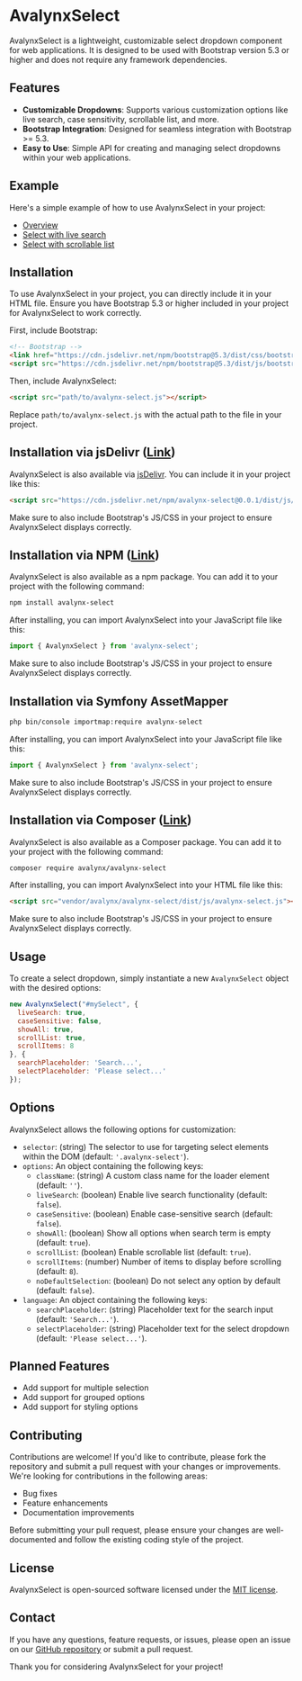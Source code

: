 # AvalynxSelect

AvalynxSelect is a lightweight, customizable select dropdown component for web applications. It is designed to be used with Bootstrap version 5.3 or higher and does not require any framework dependencies.

## Features

- **Customizable Dropdowns**: Supports various customization options like live search, case sensitivity, scrollable list, and more.
- **Bootstrap Integration**: Designed for seamless integration with Bootstrap >= 5.3.
- **Easy to Use**: Simple API for creating and managing select dropdowns within your web applications.

## Example

Here's a simple example of how to use AvalynxSelect in your project:

* [Overview](https://avalynx-select.jbs-newmedia.de/examples/index.html)
* [Select with live search](https://avalynx-select.jbs-newmedia.de/examples/select-live-search.html)
* [Select with scrollable list](https://avalynx-select.jbs-newmedia.de/examples/select-scrollable-list.html)

## Installation

To use AvalynxSelect in your project, you can directly include it in your HTML file. Ensure you have Bootstrap 5.3 or higher included in your project for AvalynxSelect to work correctly.

First, include Bootstrap:

```html
<!-- Bootstrap -->
<link href="https://cdn.jsdelivr.net/npm/bootstrap@5.3/dist/css/bootstrap.min.css" rel="stylesheet">
<script src="https://cdn.jsdelivr.net/npm/bootstrap@5.3/dist/js/bootstrap.bundle.min.js"></script>
```

Then, include AvalynxSelect:

```html
<script src="path/to/avalynx-select.js"></script>
```

Replace `path/to/avalynx-select.js` with the actual path to the file in your project.

## Installation via jsDelivr ([Link](https://cdn.jsdelivr.net/npm/avalynx-select/))

AvalynxSelect is also available via [jsDelivr](https://www.jsdelivr.com/). You can include it in your project like this:

```html
<script src="https://cdn.jsdelivr.net/npm/avalynx-select@0.0.1/dist/js/avalynx-select.js"></script>
```

Make sure to also include Bootstrap's JS/CSS in your project to ensure AvalynxSelect displays correctly.

## Installation via NPM ([Link](https://www.npmjs.com/package/avalynx-select))

AvalynxSelect is also available as a npm package. You can add it to your project with the following command:

```bash
npm install avalynx-select
```

After installing, you can import AvalynxSelect into your JavaScript file like this:

```javascript
import { AvalynxSelect } from 'avalynx-select';
```

Make sure to also include Bootstrap's JS/CSS in your project to ensure AvalynxSelect displays correctly.

## Installation via Symfony AssetMapper

```bash
php bin/console importmap:require avalynx-select
```

After installing, you can import AvalynxSelect into your JavaScript file like this:

```javascript
import { AvalynxSelect } from 'avalynx-select';
```

Make sure to also include Bootstrap's JS/CSS in your project to ensure AvalynxSelect displays correctly.

## Installation via Composer ([Link](https://packagist.org/packages/avalynx/avalynx-select))

AvalynxSelect is also available as a Composer package. You can add it to your project with the following command:

```bash
composer require avalynx/avalynx-select
```

After installing, you can import AvalynxSelect into your HTML file like this:

```html
<script src="vendor/avalynx/avalynx-select/dist/js/avalynx-select.js"></script>
``` 

Make sure to also include Bootstrap's JS/CSS in your project to ensure AvalynxSelect displays correctly.

## Usage

To create a select dropdown, simply instantiate a new `AvalynxSelect` object with the desired options:

```javascript
new AvalynxSelect("#mySelect", {
  liveSearch: true,
  caseSensitive: false,
  showAll: true,
  scrollList: true,
  scrollItems: 8
}, {
  searchPlaceholder: 'Search...',
  selectPlaceholder: 'Please select...'
});
```

## Options

AvalynxSelect allows the following options for customization:

- `selector`: (string) The selector to use for targeting select elements within the DOM (default: `'.avalynx-select'`).
- `options`: An object containing the following keys:
    - `className`: (string) A custom class name for the loader element (default: `''`).
    - `liveSearch`: (boolean) Enable live search functionality (default: `false`).
    - `caseSensitive`: (boolean) Enable case-sensitive search (default: `false`).
    - `showAll`: (boolean) Show all options when search term is empty (default: `true`).
    - `scrollList`: (boolean) Enable scrollable list (default: `true`).
    - `scrollItems`: (number) Number of items to display before scrolling (default: `8`).
    - `noDefaultSelection`: (boolean) Do not select any option by default (default: `false`).
- `language`: An object containing the following keys:
    - `searchPlaceholder`: (string) Placeholder text for the search input (default: `'Search...'`).
    - `selectPlaceholder`: (string) Placeholder text for the select dropdown (default: `'Please select...'`).

## Planned Features
- Add support for multiple selection
- Add support for grouped options
- Add support for styling options

## Contributing

Contributions are welcome! If you'd like to contribute, please fork the repository and submit a pull request with your changes or improvements. We're looking for contributions in the following areas:

- Bug fixes
- Feature enhancements
- Documentation improvements

Before submitting your pull request, please ensure your changes are well-documented and follow the existing coding style of the project.

## License

AvalynxSelect is open-sourced software licensed under the [MIT license](LICENSE).

## Contact

If you have any questions, feature requests, or issues, please open an issue on our [GitHub repository](https://github.com/avalynx/avalynx-select/issues) or submit a pull request.

Thank you for considering AvalynxSelect for your project!
